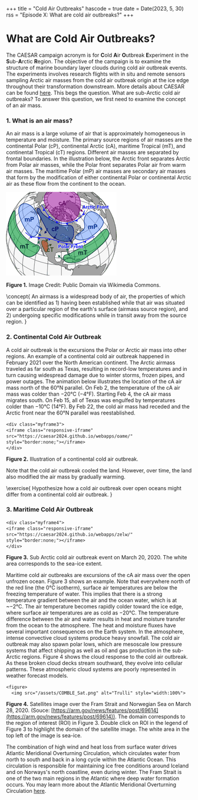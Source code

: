 +++
title = "Cold Air Outbreaks"
hascode = true
date = Date(2023, 5, 30)
rss = "Episode X: What are cold air outbreaks?"
+++

#  What are Cold Air Outbreaks?

The CAESAR campaign acronym is for **C**old **A**ir **O**utbreak **E**xperiment in the **S**ub-**A**rctic **R**egion. The objective of the campaign is to examine the structure of marine boundary layer clouds during cold air outbreak events. The experiments involves research flights with in situ and remote sensors sampling Arctic air masses from the cold air outbreak origin at the ice edge throughout their transformation downstream. More details about CAESAR can be found [here](https://www.eol.ucar.edu/field_projects/caesar). This begs the question. What are sub-Arctic cold air outbreaks? To answer this question, we first need to examine the concept of an air mass.

### 1. What is an air mass?

An air mass is a large volume of air that is approximately homogeneous in temperature and moisture. The primary source regions of air masses are the continental Polar (cP), continental Arctic (cA), maritime Tropical (mT), and continental Tropical (cT) regions. Different air masses are separated by frontal boundaries. In the illustration below, the Arctic front separates Arctic from Polar air masses, while the Polar front separates Polar air from warm air masses. The maritime Polar (mP) air masses are secondary air masses that form by the modification of either continental Polar or continental Arctic air as these flow from the continent to the ocean. 

![Airmasses origin](/assets/airmassesorigin.png)

**Figure 1.**  Image Credit: Public Domain via Wikimedia Commons.

\concept{
    An airmass is a widespread body of air, the properties of which can be identified as 1) having been established while that air was situated over a particular region of the earth's surface (airmass source region), and 2) undergoing specific modifications while in transit away from the source region.
}

### 2. Continental Cold Air Outbreak 

A cold air outbreak is the excursions the Polar or Arctic air mass into other regions. An example of a continental cold air outbreak happened in February 2021 over the North American continent. The Arctic airmass traveled as far south as Texas, resulting in record-low temperatures and in turn causing widespread damage due to winter storms, frozen pipes, and power outages. The animation below illustrates the location of the cA air mass north of the 60°N parallel. On Feb 2, the temperature of the cA air mass was colder than −20°C (−4°F). Starting Feb 4, the cA air mass migrates south. On Feb 15, all of Texas was engulfed by temperatures colder than −10°C (14°F).  By Feb 22, the cold air mass had receded and the Arctic front near the 60°N parallel was reestablished. 

~~~
<div class="myframe3">
<iframe class="responsive-iframe" src="https://caesar2024.github.io/webapps/oame/"   style="border:none;"></iframe>
</div>
~~~

**Figure 2.** Illustration of a continental cold air outbreak. 

Note that the cold air outbreak cooled the land. However, over time, the land also modified the air mass by gradually warming. 

\exercise{
    Hypothesize how a cold air outbreak over open oceans might differ from a continental cold air outbreak. 
}

### 3. Maritime Cold Air Outbreak

~~~
<div class="myframe4">
<iframe class="responsive-iframe" src="https://caesar2024.github.io/webapps/zelw/"   style="border:none;"></iframe>
</div>
~~~
**Figure 3.** Sub Arctic cold air outbreak event on March 20, 2020. The white area corresponds to the sea-ice extent.

Maritime cold air outbreaks are excursions of the cA air mass over the open unfrozen ocean. Figure 3 shows an example. Note that everywhere north of the red line (the 0°C isotherm), surface air temperatures are below the freezing temperature of water. This implies that there is a strong temperature gradient between the air and the ocean water, which is at ~−2°C. The air temperature becomes rapidly colder toward the ice edge, where surface air temperatures are as cold as −20°C. The temperature difference between the air and water results in heat and moisture transfer from the ocean to the atmosphere. The heat and moisture fluxes have several important consequences on the Earth system. In the atmosphere, intense convective cloud systems produce heavy snowfall. The cold air outbreak may also spawn polar lows, which are mesoscale low pressure systems that affect shipping as well as oil and gas production in the sub-Arctic regions. Figure 4 shows the cloud response to the cold air outbreak. As these broken cloud decks stream southward, they evolve into cellular patterns. These atmospheric cloud systems are poorly represented in weather forecast models.

~~~
<figure>
  <img src="/assets/COMBLE_Sat.png" alt="Trulli" style="width:100%">
~~~

**Figure 4.** Satellites image over the Fram Strait and Norwegian Sea on March 28, 2020. (Souce: [https://arm.gov/news/features/post/69614](https://arm.gov/news/features/post/69614)). The domain corresponds to the region of interest (ROI) in Figure 3. Double click on ROI in the legend of Figure 3 to highlight the domain of the satellite image. The white area in the top left of the image is sea-ice. 

The combination of high wind and heat loss from surface water drives Atlantic Meridional Overturning Circulation, which circulates water from north to south and back in a long cycle within the Atlantic Ocean.  This circulation is responsible for maintaining ice free conditions around Iceland and on Norways's north coastline, even during winter. The Fram Strait is one of the two main regions in the Atlantic where deep water formation occurs. You may learn more about the Atlantic Meridional Overturning Circulation [here](https://en.wikipedia.org/wiki/Atlantic_meridional_overturning_circulation).



